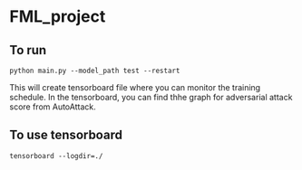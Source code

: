 # FML_project

## To run
```
python main.py --model_path test --restart
```
This will create tensorboard file where you can monitor the training schedule. In the tensorboard, you can find thhe graph for adversarial attack score from AutoAttack.

## To use tensorboard
```
tensorboard --logdir=./ 
```